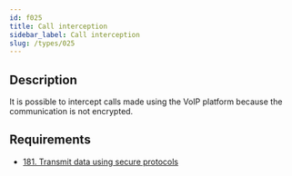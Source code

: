 ```yaml
---
id: f025
title: Call interception
sidebar_label: Call interception
slug: /types/025
---
```


## Description

It is possible to intercept calls
made using the VoIP platform
because the communication is not encrypted.

## Requirements

- [181. Transmit data using secure protocols](/criteria/data/181)
